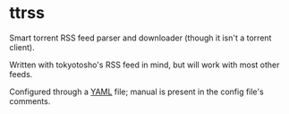 # ttrss

Smart torrent RSS feed parser and downloader (though it isn't a torrent client).

Written with tokyotosho's RSS feed in mind, but will work with most other feeds.

Configured through a [YAML][1] file; manual is present in the config file's comments.

 [1]: http://yaml.org

